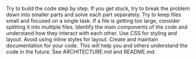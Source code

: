 Try to build the code step by step. If you get stuck, try to break the problem down into smaller parts and solve each part separately.
Try to keep files small and focused on a single task. If a file is getting too large, consider splitting it into multiple files.
Identify the main components of the code and understand how they interact with each other.
Use CSS for styling and layout. Avoid using inline styles for layout.
Create and maintain documentation for your code. This will help you and others understand the code in the future. See ARCHITECTURE.md and README.md.
